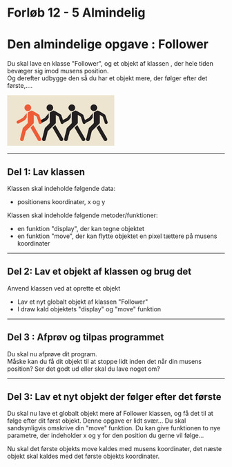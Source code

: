# Forløb 12 - 5 Almindelig
<h1>Den almindelige opgave : Follower</h1>

Du skal lave en klasse "Follower", og et objekt af klassen , der hele tiden bevæger sig imod musens position.  
Og derefter udbygge den så du har et objekt mere, der følger efter det første,....

![follow](pic_follow.png)

-----------------------------------------------------------------------

## Del 1: Lav klassen 

Klassen skal indeholde følgende data:
- positionens koordinater, x og y

Klassen skal indeholde følgende metoder/funktioner:
- en funktion "display", der kan tegne objektet
- en funktion "move", der kan flytte objektet en pixel tættere på musens koordinater 


-----------------------------------------------------------------------

## Del 2: Lav et objekt af klassen og brug det

Anvend klassen ved at oprette et objekt
- Lav et nyt globalt objekt af klassen "Follower" 
- I draw kald objektets "display" og "move" funktion

-----------------------------------------------------------------------

## Del 3 : Afprøv og tilpas programmet
Du skal nu afprøve dit program.   
Måske kan du få dit objekt til at stoppe lidt inden det når din musens position?
Ser det godt ud eller skal du lave noget om?

-----------------------------------------------------------------------

## Del 3: Lav et nyt objekt der følger efter det første

Du skal nu lave et globalt objekt mere af Follower klassen, og få det til at følge efter dit først objekt.
Denne opgave er lidt svær... Du skal sandsynligvis omskrive din "move" funktion. 
Du kan give funktionen to nye parametre, der indeholder x og y for den position du gerne vil følge...

Nu skal det første objekts move kaldes med musens koordinater, det næste objekt skal kaldes med det første objekts koordinater. 
